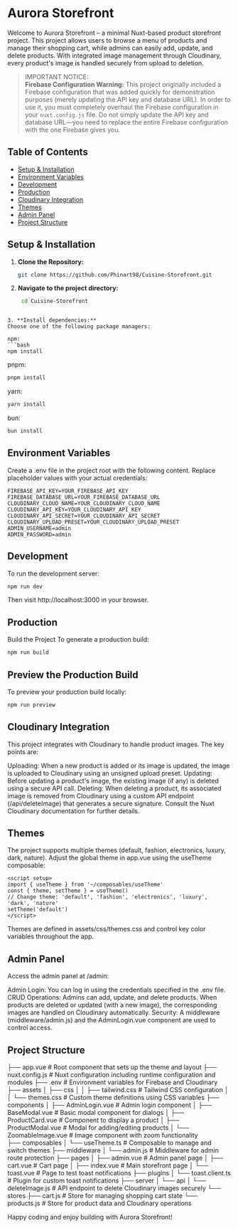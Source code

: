 # Aurora Storefront

Welcome to Aurora Storefront – a minimal Nuxt-based product storefront project. This project allows users to browse a menu of products and manage their shopping cart, while admins can easily add, update, and delete products. With integrated image management through Cloudinary, every product's image is handled securely from upload to deletion.

> IMPORTANT NOTICE:  
> **Firebase Configuration Warning:** This project originally included a Firebase configuration that was added quickly for demonstration purposes (merely updating the API key and database URL). In order to use it, you must completely overhaul the Firebase configuration in your `nuxt.config.js` file. Do not simply update the API key and database URL—you need to replace the entire Firebase configuration with the one Firebase gives you.


## Table of Contents

- [Setup & Installation](#setup--installation)
- [Environment Variables](#environment-variables)
- [Development](#development)
- [Production](#production)
- [Cloudinary Integration](#cloudinary-integration)
- [Themes](#themes)
- [Admin Panel](#admin-panel)
- [Project Structure](#project-structure)


## Setup & Installation

1. **Clone the Repository:**
   ```bash
   git clone https://github.com/Phinart98/Cuisine-Storefront.git
   ```

2. **Navigate to the project directory:**
   ```bash
    cd Cuisine-Storefront
```

3. **Install dependencies:**
Choose one of the following package managers:

npm:
```bash
npm install
```

pnpm:
```bash
pnpm install
```

yarn:
```bash
yarn install
```

bun:
 ```bash
bun install
```

## Environment Variables
Create a .env file in the project root with the following content. Replace placeholder values with your actual credentials:
```
FIREBASE_API_KEY=YOUR_FIREBASE_API_KEY
FIREBASE_DATABASE_URL=YOUR_FIREBASE_DATABASE_URL
CLOUDINARY_CLOUD_NAME=YOUR_CLOUDINARY_CLOUD_NAME
CLOUDINARY_API_KEY=YOUR_CLOUDINARY_API_KEY
CLOUDINARY_API_SECRET=YOUR_CLOUDINARY_API_SECRET
CLOUDINARY_UPLOAD_PRESET=YOUR_CLOUDINARY_UPLOAD_PRESET
ADMIN_USERNAME=admin
ADMIN_PASSWORD=admin
```

## Development
To run the development server:
```bash
npm run dev
```

Then visit http://localhost:3000 in your browser.

## Production
Build the Project
To generate a production build:
```bash
npm run build
```

## Preview the Production Build
To preview your production build locally:
```bash
npm run preview
```

## Cloudinary Integration
This project integrates with Cloudinary to handle product images. The key points are:

Uploading: When a new product is added or its image is updated, the image is uploaded to Cloudinary using an unsigned upload preset.
Updating: Before updating a product's image, the existing image (if any) is deleted using a secure API call.
Deleting: When deleting a product, its associated image is removed from Cloudinary using a custom API endpoint (/api/deleteImage) that generates a secure signature.
Consult the Nuxt Cloudinary documentation for further details.

## Themes
The project supports multiple themes (default, fashion, electronics, luxury, dark, nature). Adjust the global theme in app.vue using the useTheme composable:

```vue
<script setup>
import { useTheme } from '~/composables/useTheme'
const { theme, setTheme } = useTheme()
// Change theme: 'default', 'fashion', 'electronics', 'luxury', 'dark', 'nature'
setTheme('default')
</script>
```

Themes are defined in assets/css/themes.css and control key color variables throughout the app.

## Admin Panel
Access the admin panel at /admin:

Admin Login: You can log in using the credentials specified in the .env file.
CRUD Operations: Admins can add, update, and delete products. When products are deleted or updated (with a new image), the corresponding images are handled on Cloudinary automatically.
Security: A middleware (middleware/admin.js) and the AdminLogin.vue component are used to control access.


## Project Structure
├── app.vue                   # Root component that sets up the theme and layout
├── nuxt.config.js            # Nuxt configuration including runtime configuration and modules
├── .env                      # Environment variables for Firebase and Cloudinary 
├── assets
│   ├── css
│   │   ├── tailwind.css      # Tailwind CSS configuration
│   │   └── themes.css        # Custom theme definitions using CSS variables
├── components
│   ├── AdminLogin.vue        # Admin login component
│   ├── BaseModal.vue         # Basic modal component for dialogs
│   ├── ProductCard.vue       # Component to display a product
│   ├── ProductModal.vue      # Modal for adding/editing products
│   └── ZoomableImage.vue     # Image component with zoom functionality  
├── composables
│   └── useTheme.ts           # Composable to manage and switch themes
├── middleware
│   └── admin.js              # Middleware for admin route protection
├── pages
│   ├── admin.vue             # Admin panel page
│   ├── cart.vue              # Cart page
│   ├── index.vue             # Main storefront page
│   └── toast.vue             # Page to test toast notifications
├── plugins
│   └── toast.client.ts       # Plugin for custom toast notifications
├── server
│   └── api
│       └── deleteImage.js    # API endpoint to delete Cloudinary images securely
└── stores
    ├── cart.js               # Store for managing shopping cart state
    └── products.js           # Store for product data and Cloudinary operations


Happy coding and enjoy building with Aurora Storefront!
